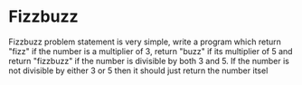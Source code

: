 # Fizzbuzz

Fizzbuzz problem statement is very simple, write a program which return "fizz" if the number is a multiplier of 3,
return "buzz" if its multiplier of 5 and return "fizzbuzz" if the number is divisible by both 3 and 5.
If the number is not divisible by either 3 or 5 then it should just return the number itsel

